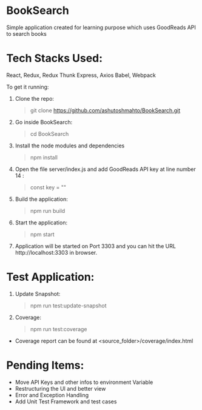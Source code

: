 # BookSearch

Simple application created for learning purpose which uses GoodReads API to search books

# Tech Stacks Used:

React, Redux, Redux Thunk
Express, Axios
Babel, Webpack

To get it running:

1. Clone the repo:

   > git clone https://github.com/ashutoshmahto/BookSearch.git

2. Go inside BookSearch:

   > cd BookSearch

3. Install the node modules and dependencies

   > npm install

4. Open the file server/index.js and add GoodReads API key at line number 14 :

   > const key = "<API KEY>"

5. Build the application:

   > npm run build

6. Start the application:

   > npm start

7. Application will be started on Port 3303 and you can hit the URL http://localhost:3303 in browser.

# Test Application:

1. Update Snapshot:

   > npm run test:update-snapshot

2. Coverage:
   > npm run test:coverage

- Coverage report can be found at <source_folder>/coverage/index.html

# Pending Items:

- Move API Keys and other infos to environment Variable
- Restructuring the UI and better view
- Error and Exception Handling
- Add Unit Test Framework and test cases
